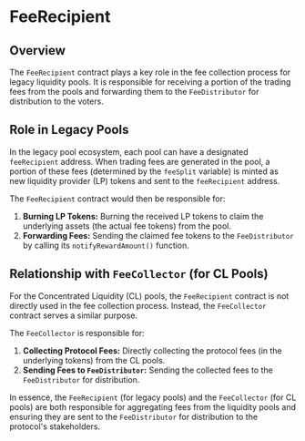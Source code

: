 # FeeRecipient

## Overview

The `FeeRecipient` contract plays a key role in the fee collection process for legacy liquidity pools.
It is responsible for receiving a portion of the trading fees from the pools
and forwarding them to the `FeeDistributor` for distribution to the voters.

## Role in Legacy Pools

In the legacy pool ecosystem, each pool can have a designated `feeRecipient` address.
When trading fees are generated in the pool, a portion of these fees (determined by the `feeSplit` variable) is minted as new liquidity provider (LP) tokens and sent to the `feeRecipient` address.

The `FeeRecipient` contract would then be responsible for:

1.  **Burning LP Tokens:** Burning the received LP tokens to claim the underlying assets (the actual fee tokens) from the pool.
2.  **Forwarding Fees:** Sending the claimed fee tokens to the `FeeDistributor` by calling its `notifyRewardAmount()` function.

## Relationship with `FeeCollector` (for CL Pools)

For the Concentrated Liquidity (CL) pools, the `FeeRecipient` contract is not directly used in the fee collection process.
Instead, the `FeeCollector` contract serves a similar purpose.

The `FeeCollector` is responsible for:

1.  **Collecting Protocol Fees:** Directly collecting the protocol fees (in the underlying tokens) from the CL pools.
2.  **Sending Fees to `FeeDistributor`:** Sending the collected fees to the `FeeDistributor` for distribution.

In essence, the `FeeRecipient` (for legacy pools) and the `FeeCollector` (for CL pools) are both responsible for aggregating fees from the liquidity pools and ensuring they are sent to the `FeeDistributor` for distribution to the protocol's stakeholders.
